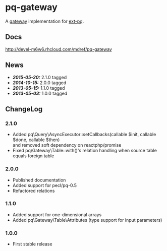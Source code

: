 # pq-gateway

A [gateway](http://martinfowler.com/eaaCatalog/tableDataGateway.html) implementation 
for [ext-pq](http://git.php.net/?p=pecl/database/pq.git;a=summary).

## Docs

http://devel-m6w6.rhcloud.com/mdref/pq-gateway

## News
* ***2015-05-20:*** 2.1.0 tagged
* ***2014-10-15:*** 2.0.0 tagged
* ***2013-05-15:*** 1.1.0 tagged
* ***2013-05-03:*** 1.0.0 tagged

## ChangeLog

### 2.1.0
* Added pq\Query\AsyncExecutor::setCallbacks(callable $init, callable $done, callable $then)  
  and removed soft dependency on reactphp/promise
* Fixed pq\Gateway\Table::with()'s relation handling when source table equals foreign table

### 2.0.0
* Published documentation
* Added support for pecl/pq-0.5
* Refactored relations

	
### 1.1.0
* Added support for one-dimensional arrays
* Added pq\Gateway\Table\Attributes (type support for input parameters)

### 1.0.0
* First stable release
